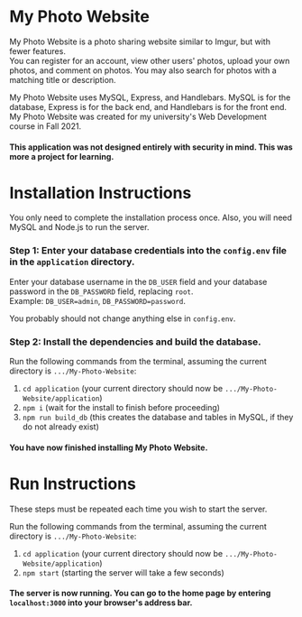 # My Photo Website
My Photo Website is a photo sharing website similar to Imgur, but with fewer features. \
You can register for an account, view other users' photos, upload your own photos, and comment on photos. You may also search for photos with a matching title or description.

My Photo Website uses MySQL, Express, and Handlebars. MySQL is for the database, Express is for the back end, and Handlebars is for the front end. \
My Photo Website was created for my university's Web Development course in Fall 2021.

#### This application was not designed entirely with security in mind. This was more a project for learning.

# Installation Instructions
You only need to complete the installation process once. Also, you will need MySQL and Node.js to run the server.

### Step 1: Enter your database credentials into the `config.env` file in the `application` directory.
Enter your database username in the `DB_USER` field and your database password in the `DB_PASSWORD` field, replacing `root`.\
Example: `DB_USER=admin`, `DB_PASSWORD=password`.

You probably should not change anything else in `config.env`.

### Step 2: Install the dependencies and build the database.
Run the following commands from the terminal, assuming the current directory is `.../My-Photo-Website`:
1. `cd application` (your current directory should now be `.../My-Photo-Website/application`)
2. `npm i` (wait for the install to finish before proceeding)
3. `npm run build_db` (this creates the database and tables in MySQL, if they do not already exist)

#### You have now finished installing My Photo Website.

# Run Instructions
These steps must be repeated each time you wish to start the server.

Run the following commands from the terminal, assuming the current directory is `.../My-Photo-Website`:
1. `cd application` (your current directory should now be `.../My-Photo-Website/application`)
2. `npm start` (starting the server will take a few seconds)

#### The server is now running. You can go to the home page by entering `localhost:3000` into your browser's address bar.